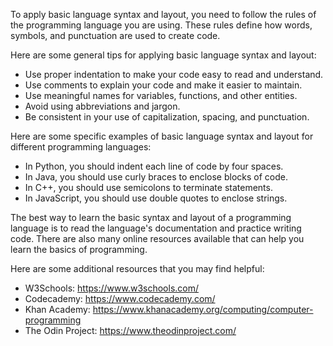   
To apply basic language syntax and layout, you need to follow the rules of the programming language you are using. These rules define how words, symbols, and punctuation are used to create code.

Here are some general tips for applying basic language syntax and layout:

- Use proper indentation to make your code easy to read and understand.
- Use comments to explain your code and make it easier to maintain.
- Use meaningful names for variables, functions, and other entities.
- Avoid using abbreviations and jargon.
- Be consistent in your use of capitalization, spacing, and punctuation.

Here are some specific examples of basic language syntax and layout for different programming languages:

- In Python, you should indent each line of code by four spaces.
- In Java, you should use curly braces to enclose blocks of code.
- In C++, you should use semicolons to terminate statements.
- In JavaScript, you should use double quotes to enclose strings.

The best way to learn the basic syntax and layout of a programming language is to read the language's documentation and practice writing code. There are also many online resources available that can help you learn the basics of programming.

Here are some additional resources that you may find helpful:

- W3Schools: https://www.w3schools.com/
- Codecademy: https://www.codecademy.com/
- Khan Academy: https://www.khanacademy.org/computing/computer-programming
- The Odin Project: https://www.theodinproject.com/